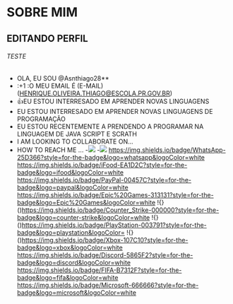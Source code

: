 # SOBRE MIM 

## EDITANDO PERFIL 
###### TESTE

-  OLA, EU SOU @Asnthiago28**
- :+1 :O MEU EMAIL É (E-MAIL)(HENRIQUE.OLIVEIRA.THIAGO@ESCOLA.PR.GOV.BR)
- :+1:EU ESTOU INTERRESADO EM APRENDER NOVAS LINGUAGENS 
- EU ESTOU INTERRESADO EM APRENDER NOVAS LINGUAGENS DE PROGRAMAÇÃO
- EU ESTOU RECENTEMENTE A PRENDENDO A PROGRAMAR NA LINGUAGEM DE JAVA SCRIPT E SCRATH
- I AM LOOKING TO COLLABORATE ON...
- HOW TO REACH ME ...
-![](https://img.shields.io/badge/Scratch-4D97FF?style=for-the-badge&logo=Scratch&logoColor=white)
-![](https://img.shields.io/badge/JavaScript-323330?style=for-the-badge&logo=javascript&logoColor=F7DF1E)
![]()https://img.shields.io/badge/WhatsApp-25D366?style=for-the-badge&logo=whatsapp&logoColor=white
![]()https://img.shields.io/badge/iFood-EA1D2C?style=for-the-badge&logo=ifood&logoColor=white
![]()https://img.shields.io/badge/PayPal-00457C?style=for-the-badge&logo=paypal&logoColor=white
![]()https://img.shields.io/badge/Epic%20Games-313131?style=for-the-badge&logo=Epic%20Games&logoColor=white
!{}()https://img.shields.io/badge/Counter_Strike-000000?style=for-the-badge&logo=counter-strike&logoColor=white
!{}()https://img.shields.io/badge/PlayStation-003791?style=for-the-badge&logo=playstation&logoColor=
!{}()https://img.shields.io/badge/Xbox-107C10?style=for-the-badge&logo=xbox&logoColor=white
https://img.shields.io/badge/Discord-5865F2?style=for-the-badge&logo=discord&logoColor=white
https://img.shields.io/badge/FIFA-B7312F?style=for-the-badge&logo=fifa&logoColor=white
https://img.shields.io/badge/Microsoft-666666?style=for-the-badge&logo=microsoft&logoColor=white
